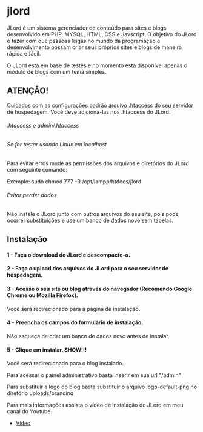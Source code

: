 # jlord

JLord é um sistema gerenciador de conteúdo para sites e blogs desenvolvido em PHP, MYSQL, HTML, CSS e Javscript. O objetivo do JLord é fazer com que pessoas leigas no mundo da programação e desenvolvimento possam criar seus próprios sites e blogs de maneira rápida e fácil.

O JLord está em base de testes e no momento está disponível apenas o módulo de blogs com um tema simples.

## ATENÇÃO!

Cuidados com as configurações padrão arquivo .htaccess do seu servidor de hospedagem. Você deve adiciona-las nos .htaccess do JLord.

###### .htaccess e admin/.htaccess

###### Se for testar usando Linux em localhost

Para evitar erros mude as permissões dos arquivos e diretórios do JLord com seguinte comando:

Exemplo: sudo chmod 777 -R /opt/lampp/htdocs/jlord

###### Evitar perder dados
Não instale o JLord junto com outros arquivos do seu site, pois pode ocorrer substituições e use um banco de dados novo sem tabelas.

## Instalação

#### 1 - Faça o download do JLord e descompacte-o.

#### 2 - Faça o upload dos arquivos do JLord para o seu servidor de hospedagem.

#### 3 - Acesse o seu site ou blog através do navegador (Recomendo Google Chrome ou Mozilla Firefox).

Você será redirecionado para a página de instalação.

#### 4 - Preencha os campos do formulário de instalação.

Não esqueça de criar um banco de dados novo antes de instalar.

#### 5 - Clique em instalar. SHOW!!!

Você será redirecionado para o blog instalado.

Para acessar o painel administrativo basta inserir em sua url "/admin"

Para substituir a logo do blog basta substituir o arquivo logo-default-png no diretório uploads/branding

Para mais informações assista o vídeo de instalação do JLord em meu canal do Youtube.

- [Vídeo](https://www.youtube.com/watch?v=fElxt-nULz4)